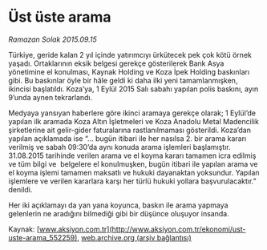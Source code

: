 # Üst üste arama

*Ramazan Solak 2015.09.15*

<div class="pNewsDetailMainContent" itemprop="articleBody">
 <p>
  Türkiye, geride kalan 2 yıl içinde yatırımcıyı ürkütecek pek çok kötü örnek yaşadı. Ortaklarının eksik belgesi gerekçe gösterilerek Bank Asya yönetimine el konulması, Kaynak Holding ve Koza İpek Holding baskınları gibi. Bu baskınlar öyle bir hâle geldi ki daha ilki yeni tamamlanmışken, ikincisi başlatıldı. Koza’ya, 1 Eylül 2015 Salı sabahı yapılan polis baskını, ayın 9’unda aynen tekrarlandı.
 </p>
 <p>
  Medyaya yansıyan haberlere göre ikinci aramaya gerekçe olarak; 1 Eylül’de yapılan ilk aramada Koza Altın İşletmeleri ve Koza Anadolu Metal Madencilik şirketlerine ait gelir-gider faturalarına rastlanılmaması gösterildi. Koza’dan yapılan açıklamada ise “... bugün itibari ile her nasılsa 2. bir arama kararı verilmiş ve sabah 09:30’da aynı konuda arama işlemleri başlamıştır. 31.08.2015 tarihinde verilen arama ve el koyma kararı tamamen icra edilmiş ve tüm bilgi ve  belgelere el konulmuşken, bugün itibari ile yapılan arama ve el koyma işlemi tamamen maksatlı ve hukuki dayanaktan yoksundur. Yapılan işlemlere ve verilen kararlara karşı her türlü hukuki yollara başvurulacaktır.” denildi.
 </p>
 <p>
  Her iki açıklamayı da yan yana koyunca, baskın ile arama yapmaya gelenlerin ne aradığını bilmediği gibi bir düşünce oluşuyor insanda.
 </p>
</div>


Kaynak: [www.aksiyon.com.tr](http://www.aksiyon.com.tr/ekonomi/ust-uste-arama_552259), [web.archive.org (arşiv bağlantısı)](http://web.archive.org/web/20150929232320/http://www.aksiyon.com.tr/ekonomi/ust-uste-arama_552259)
